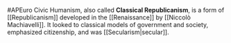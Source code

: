 #APEuro 
Civic Humanism, also called **Classical Republicanism**, is a form of [[Republicanism]] developed in the [[Renaissance]] by [[Niccolò Machiavelli]]. It looked to classical models of government and society, emphasized citizenship, and was [[Secularism|secular]].